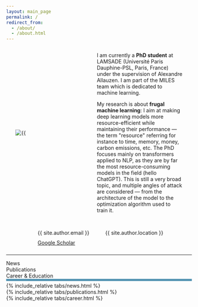 ```yaml
---
layout: main_page
permalink: /
redirect_from: 
  - /about/
  - /about.html
---
```


<!-- Picture and short bio -->
<div style="display: flex; align-items: center; margin-bottom: 30px; margin-left: 5%; margin-right: 5%">
    <!-- Picture -->
    <div style="width: 300px; display: inline-block">
        <img src="{{ site.author.avatar | prepend: "/images/" | prepend: base_path }}" alt={{ site.author.name }} style="max-height: 250px">
    </div>
    <!-- Short bio -->
    <div style="width: 90%; display: inline-block; margin-left: 50px">  
        <p>I am currently a <strong>PhD student</strong> at LAMSADE (Université Paris Dauphine-PSL, Paris, France) under the supervision of Alexandre Allauzen. I am part of the MILES team which is dedicated to machine learning. </p>
        <p>My research is about <strong>frugal machine learning</strong>: I aim at making deep learning models more resource-efficient while maintaining their performance — the term "resource" referring for instance to time, memory, money, carbon emissions, etc. The PhD focuses mainly on transformers applied to NLP, as they are by far the most resource-consuming models in the field (hello ChatGPT). This is still a very broad topic, and multiple angles of attack are considered — from the architecture of the model to the optimization algorithm used to train it.</p>
    </div>
</div>
 
<!-- Contact info -->
<div style="display: flex; justify-content: center; align-items: center;">
    <div style="display: flex; justify-content: space-between; align-items: flex-start; width: 70%">
        <!-- Left Column -->
        <div style="width: 48%;">
            <!-- Email -->
            <div style="display: flex; align-items: center; margin-bottom: 10px;">
                <i class="fas fa-fw fa-envelope" aria-hidden="true" style="margin-right: 10px"></i>
                <span>{{ site.author.email }}</span>
            </div>
            <!-- Google Scholar -->
            <div style="display: flex; align-items: center; margin-bottom: 10px;">
                <i class="fas fa-fw fa-graduation-cap" style="margin-right: 10px"></i>
                <a href="{{ site.author.googlescholar }}" target="_blank">Google Scholar</a>
            </div>
        </div>
        <!-- Right Column (Location) -->
        <div style="width: 48%;">
            <div style="display: flex; align-items: flex-start;">
                <i class="fa fa-fw fa-map-marker" aria-hidden="true" style="margin-right: 10px; margin-top: 2px;"></i>
                <div style="text-align: left;"> {{ site.author.location }} </div>
            </div>
        </div>
    </div>
</div>


---

<!-- Menu for all tabs -->
<div class="tab-container">
    <div class="tab active-tab" onclick="openTab('tab_news')">News</div>
    <div class="tab" onclick="openTab('tab_publications')">Publications</div>
    <div class="tab" onclick="openTab('tab_career')">Career & Education</div>
</div>

<div style="height: 6px; background-color: rgb(86, 149, 179); margin-bottom: 4px;"></div>

<!-- Tab contents, showing only the one selected -->
<div id="tab_news" class="tab-content active-content">{% include_relative tabs/news.html %}</div>
<div id="tab_publications" class="tab-content">{% include_relative tabs/publications.html %}</div>
<div id="tab_career" class="tab-content">{% include_relative tabs/career.html %}</div>

<script>
    function openTab(tabId) {
        /* Hide all tab contents */
        var tabContents = document.getElementsByClassName('tab-content');
        for (var i = 0; i < tabContents.length; i++) {
            tabContents[i].style.display = 'none';
        }

        /* Remove 'active-tab' class from all tabs */
        var tabs = document.getElementsByClassName('tab');
        for (var i = 0; i < tabs.length; i++) {
            tabs[i].classList.remove('active-tab');
        }

        /* Show the selected tab content and mark it as active */
        document.getElementById(tabId).style.display = 'block';
        document.querySelector('[onclick="openTab(\'' + tabId + '\')"]').classList.add('active-tab');
    }
</script>

